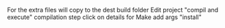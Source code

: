 
For the extra files will copy to the dest build folder
Edit project "compil and execute"
compilation step
click on details for Make
add args "install"
